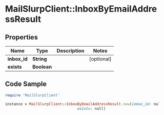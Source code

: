 # MailSlurpClient::InboxByEmailAddressResult

## Properties

Name | Type | Description | Notes
------------ | ------------- | ------------- | -------------
**inbox_id** | **String** |  | [optional] 
**exists** | **Boolean** |  | 

## Code Sample

```ruby
require 'MailSlurpClient'

instance = MailSlurpClient::InboxByEmailAddressResult.new(inbox_id: null,
                                 exists: null)
```


